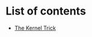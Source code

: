 # List of contents
* [The Kernel Trick](https://github.com/ddfulaa/Machine-Learning-Notes/blob/main/Kernel_Trick.ipynb)
